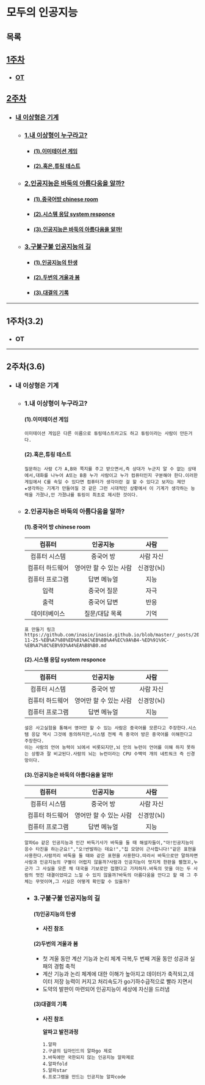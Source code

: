 # 모두의 인공지능

## 목록

## [**1주차**](#1주차32)
  - ### [**OT**](#ot)
## [**2주차**](#2주차)
  - ### [**내 이상형은 기계**](#내-이상형은-기계)
    - ### [**1.내 이상형이 누구라고?**](#1내-이상형이-누구라고)
      
      - #### [**(1).이미테이션 게임**](#1이미테이션-게임)
      - #### [**(2).혹은,튜링 테스트**](#2혹은튜링-테스트)
    - ### [**2.인공지능은 바둑의 아름다움을 알까?**](#2인공지능은-바둑의-아름다움을-알까)
      - #### [**(1).중국어방 chinese room**](#1중국어-방-chinese-room)
      - #### [**(2).시스템 응답 system responce**](#2시스템-응답-system-responce)
      - #### [**(3).인공지능은 바둑의 아름다움을 알까!**](#3인공지능은-바둑의-아름다움을-알까)
    - ### [**3.구불구불 인공지능의 길**](#3구불구불-인공지능의-길)
      - #### [**(1).인공지능의 탄생**](#1인공지능의-탄생)
      - #### [**(2).두번의 겨울과 봄**](#2두번의-겨울과-봄)
      - #### [**(3).대결의 기록**](#3대결의-기록)
<hr>

## 1주차(3.2)
- ### **OT**
<hr>

## 2주차(3.6)
- ### **내 이상형은 기계**
  - ### **1.내 이상형이 누구라고?**
    #### **(1).이미테이션 게임**
   
    ```
    이미테이션 게임은 다른 이름으로 튜링테스트라고도 하고 튜링이라는 사람이 만든거다.
    ```

    #### **(2).혹은,튜링 테스트**
    ```
    질문하는 사람 C가 A,B와 쪽지를 주고 받으면서,즉 상대가 누군지 알 수 없는 상태에서,대화를 나누어 A또는 B중 누가 사람이고 누가 컴퓨터인지 구분해야 한다.이러한 게임에서 C를 속일 수 있다면 컴퓨터가 생각이란 걸 할 수 있다고 보자는 제안
    ★생각하는 기계가 만들어질 것 같은 그런 시대적인 상황에서 이 기계가 생각하는 능력을 가졌나,안 가졌냐를 튜링이 최초로 제시한 것이다.
    ```
  - ### **2.인공지능은 바둑의 아름다움을 알까?**
    #### **(1).중국어 방 chinese room**
    |컴퓨터|인공지능|사람|
    |:---:|:---:|:---:|
    |컴퓨터 시스템|중국어 방|사람 자신|
    |컴퓨터 하드웨어|영어만 할 수 있는 사람|신경망(뇌)
    |컴퓨터 프로그램|답변 메뉴얼|지능|
    |입력|중국어 질문|자극|
    |출력|중국어 답변|반응|
    |데이터베이스|질문/대답 목록|기억|
    
    ```
    표 만들기 링크
    https://github.com/inasie/inasie.github.io/blob/master/_posts/2018-11-25-%EB%A7%88%ED%81%AC%EB%8B%A4%EC%9A%B4-%ED%91%9C-%EB%A7%8C%EB%93%A4%EA%B8%B0.md
    ```
    #### **(2).시스템 응답 system responce**
    |컴퓨터|인공지능|사람|
    |:---:|:---:|:---:|
    |컴퓨터 시스템|중국어 방|사람 자신|
    |컴퓨터 하드웨어|영어만 할 수 있는 사람|신경망(뇌)
    |컴퓨터 프로그램|답변 메뉴얼|지능|

    ```
    설은 사고실험을 통해서 영어만 할 수 있는 사람은 중국어를 모른다고 주장한다.시스템 응답 역시 그것에 동의하지만,시스템 전체 즉 중국어 방은 중국어를 이해한다고 주장한다.
    이는 사람의 언어 능력이 뇌에서 비롯되지만,뇌 안의 뉴런이 언어를 이해 하지 못하는 상황과 잘 비교된다.사람의 뇌는 뉴런이라는 CPU 수백억 개의 네트워크 즉 신경망이다. 
    ```
    #### **(3).인공지능은 바둑의 아름다움을 알까!**
     |컴퓨터|인공지능|사람|
    |:---:|:---:|:---:|
    |컴퓨터 시스템|중국어 방|사람 자신|
    |컴퓨터 하드웨어|영어만 할 수 있는 사람|신경망(뇌)
    |컴퓨터 프로그램|답변 메뉴얼|지능|
    ```
    알파Go 같은 인공지능과 인간 바둑기사가 바둑을 둘 때 해설자들이,"아!인공지능이 응수 타진을 하는군요!","오!반발하는 데요!","집 모양이 근사합니다!"같은 표현을 사용한다.사람끼리 바둑을 둘 때와 같은 표현을 사용한다.따라서 바둑으로만 말하자면 사람과 인공지능의 구별이 어렵지 않을까?사람과 인공지능이 멋지게 한판을 펼쳤꼬,누군가 그 사실을 모른 채 대국을 기보로만 접했다고 가저하자.바둑의 맛을 아는 두 사람의 멋진 대결이었따고 느낄 수 있지 않을까?바둑의 아름다움을 안다고 할 때 그 주체는 무엇이며,그 사실은 어떻게 확인할 수 있을까?
    ```
    - ### **3.구불구불 인공지능의 길**
        #### **(1)인공지능의 탄생**
        - **사진 참조** 
        #### **(2)두번의 겨울과 봄**
        - 첫 겨울 동안 계산 기능과 논리 체계 극복,두 번째 겨울 동안 성공과 실패의 경험 축적
        - 계산 기능과 논리 체계에 대한 이해가 높아지고 데이터가 축적되고,데이터 저장 능력이 커지고 처리속도가 go기하수급적으로 빨라 지면서
        - 도약의 발판이 마련되어 인공지능이 세상에 자신을 드러냄

        #### **(3)대결의 기록**
        - **사진 참조**

            **알파고 발전과정**          
            ```
            1.알파
            2.구글의 딥마인드의 알파go 제로
            3.바둑에만 국한되지 않는 인공지능 알파제로
            4.알파fold
            5.알파star
            6.프로그램을 만드는 인공지능 알파code
            ```
